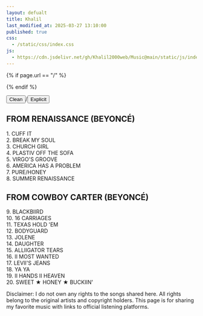 ```yaml
---
layout: defualt
title: Khalil
last_modified_at: 2025-03-27 13:10:00
published: true
css:
  - /static/css/index.css
js:
  - https://cdn.jsdelivr.net/gh/Khalil2000web/Music@main/static/js/index.js
---
```

{% if page.url == "/" %}
<style>header a[href="/"]{display: none;}</style>
{% endif %}

<div class="toggle-container"><button id="cleanBtn" class="active" onclick="setFilter('clean')">Clean</button><span>/</span><button id="explicitBtn" onclick="setFilter('explicit')">Explicit</button></div>
<div class="song-list">
<h2>FROM RENAISSANCE (BEYONCÉ)</h2>
<div class="song" onclick="togglePlatforms(this)">
<span class="song-title">1. CUFF IT</span>
<div class="platforms-clean platforms" style="display: none;">
<a href="https://beyonce.lnk.to/RENAISSANCECLEAN" target="_blank" rel="noopener noreferrer" class="song-link"><img src="https://raw.githubusercontent.com/Khalil2000web/Music/refs/heads/main/static/media/apple.svg" alt="Apple Music"></a>
<a href="https://beyonce.lnk.to/RENAISSANCECLEAN" target="_blank" rel="noopener noreferrer" class="song-link"><img src="https://raw.githubusercontent.com/Khalil2000web/Music/refs/heads/main/static/media/spotify.svg" alt="Spotify"></a>
<a href="https://beyonce.lnk.to/RENAISSANCECLEAN" target="_blank" rel="noopener noreferrer" class="song-link"><img src="https://raw.githubusercontent.com/Khalil2000web/Music/refs/heads/main/static/media/amazon.svg" alt="Amazon Music"></a>
<a href="https://beyonce.lnk.to/RENAISSANCECLEAN" target="_blank" rel="noopener noreferrer" class="song-link"><img src="https://raw.githubusercontent.com/Khalil2000web/Music/refs/heads/main/static/media/tidal.svg" alt="Tidal"></a>
</div>
<div class="platforms-explicit platforms" style="display: none;">
<a href="https://beyonce.lnk.to/RENAISSANCE" target="_blank" rel="noopener noreferrer" class="song-link"><img src="https://raw.githubusercontent.com/Khalil2000web/Music/refs/heads/main/static/media/apple.svg" alt="Apple Music"></a>
<a href="https://beyonce.lnk.to/RENAISSANCE" target="_blank" rel="noopener noreferrer" class="song-link"><img src="https://raw.githubusercontent.com/Khalil2000web/Music/refs/heads/main/static/media/spotify.svg" alt="Spotify"></a>
<a href="https://beyonce.lnk.to/RENAISSANCE" target="_blank" rel="noopener noreferrer" class="song-link"><img src="https://raw.githubusercontent.com/Khalil2000web/Music/refs/heads/main/static/media/amazon.svg" alt="Amazon Music"></a>
<a href="https://beyonce.lnk.to/RENAISSANCE" target="_blank" rel="noopener noreferrer" class="song-link"><img src="https://raw.githubusercontent.com/Khalil2000web/Music/refs/heads/main/static/media/tidal.svg" alt="Tidal"></a>
</div>
</div>
<div class="song" onclick="togglePlatforms(this)">
<span class="song-title">2. BREAK MY SOUL</span>
<div class="platforms-clean platforms" style="display: none;">
<a href="https://beyonce.lnk.to/RENAISSANCECLEAN" target="_blank" rel="noopener noreferrer" class="song-link"><img src="https://raw.githubusercontent.com/Khalil2000web/Music/refs/heads/main/static/media/apple.svg" alt="Apple Music"></a>
<a href="https://beyonce.lnk.to/RENAISSANCECLEAN" target="_blank" rel="noopener noreferrer" class="song-link"><img src="https://raw.githubusercontent.com/Khalil2000web/Music/refs/heads/main/static/media/spotify.svg" alt="Spotify"></a>
<a href="https://beyonce.lnk.to/RENAISSANCECLEAN" target="_blank" rel="noopener noreferrer" class="song-link"><img src="https://raw.githubusercontent.com/Khalil2000web/Music/refs/heads/main/static/media/amazon.svg" alt="Amazon Music"></a>
<a href="https://beyonce.lnk.to/RENAISSANCECLEAN" target="_blank" rel="noopener noreferrer" class="song-link"><img src="https://raw.githubusercontent.com/Khalil2000web/Music/refs/heads/main/static/media/tidal.svg" alt="Tidal"></a>
</div>
<div class="platforms-explicit platforms" style="display: none;">
<a href="https://beyonce.lnk.to/RENAISSANCE" target="_blank" rel="noopener noreferrer" class="song-link"><img src="https://raw.githubusercontent.com/Khalil2000web/Music/refs/heads/main/static/media/apple.svg" alt="Apple Music"></a>
<a href="https://beyonce.lnk.to/RENAISSANCE" target="_blank" rel="noopener noreferrer" class="song-link"><img src="https://raw.githubusercontent.com/Khalil2000web/Music/refs/heads/main/static/media/spotify.svg" alt="Spotify"></a>
<a href="https://beyonce.lnk.to/RENAISSANCE" target="_blank" rel="noopener noreferrer" class="song-link"><img src="https://raw.githubusercontent.com/Khalil2000web/Music/refs/heads/main/static/media/amazon.svg" alt="Amazon Music"></a>
<a href="https://beyonce.lnk.to/RENAISSANCE" target="_blank" rel="noopener noreferrer" class="song-link"><img src="https://raw.githubusercontent.com/Khalil2000web/Music/refs/heads/main/static/media/tidal.svg" alt="Tidal"></a>
</div>
</div>
<div class="song" onclick="togglePlatforms(this)">
<span class="song-title">3. CHURCH GIRL</span>
<div class="platforms-clean platforms" style="display: none;">
<a href="https://beyonce.lnk.to/RENAISSANCECLEAN" target="_blank" rel="noopener noreferrer" class="song-link"><img src="https://raw.githubusercontent.com/Khalil2000web/Music/refs/heads/main/static/media/apple.svg" alt="Apple Music"></a>
<a href="https://beyonce.lnk.to/RENAISSANCECLEAN" target="_blank" rel="noopener noreferrer" class="song-link"><img src="https://raw.githubusercontent.com/Khalil2000web/Music/refs/heads/main/static/media/spotify.svg" alt="Spotify"></a>
<a href="https://beyonce.lnk.to/RENAISSANCECLEAN" target="_blank" rel="noopener noreferrer" class="song-link"><img src="https://raw.githubusercontent.com/Khalil2000web/Music/refs/heads/main/static/media/amazon.svg" alt="Amazon Music"></a>
<a href="https://beyonce.lnk.to/RENAISSANCECLEAN" target="_blank" rel="noopener noreferrer" class="song-link"><img src="https://raw.githubusercontent.com/Khalil2000web/Music/refs/heads/main/static/media/tidal.svg" alt="Tidal"></a>
</div>
<div class="platforms-explicit platforms" style="display: none;">
<a href="https://beyonce.lnk.to/RENAISSANCE" target="_blank" rel="noopener noreferrer" class="song-link"><img src="https://raw.githubusercontent.com/Khalil2000web/Music/refs/heads/main/static/media/apple.svg" alt="Apple Music"></a>
<a href="https://beyonce.lnk.to/RENAISSANCE" target="_blank" rel="noopener noreferrer" class="song-link"><img src="https://raw.githubusercontent.com/Khalil2000web/Music/refs/heads/main/static/media/spotify.svg" alt="Spotify"></a>
<a href="https://beyonce.lnk.to/RENAISSANCE" target="_blank" rel="noopener noreferrer" class="song-link"><img src="https://raw.githubusercontent.com/Khalil2000web/Music/refs/heads/main/static/media/amazon.svg" alt="Amazon Music"></a>
<a href="https://beyonce.lnk.to/RENAISSANCE" target="_blank" rel="noopener noreferrer" class="song-link"><img src="https://raw.githubusercontent.com/Khalil2000web/Music/refs/heads/main/static/media/tidal.svg" alt="Tidal"></a>
</div>
</div>
<div class="song" onclick="togglePlatforms(this)">
<span class="song-title">4. PLASTIV OFF THE SOFA</span>
<div class="platforms-clean platforms" style="display: none;">
<a href="https://beyonce.lnk.to/RENAISSANCECLEAN" target="_blank" rel="noopener noreferrer" class="song-link"><img src="https://raw.githubusercontent.com/Khalil2000web/Music/refs/heads/main/static/media/apple.svg" alt="Apple Music"></a>
<a href="https://beyonce.lnk.to/RENAISSANCECLEAN" target="_blank" rel="noopener noreferrer" class="song-link"><img src="https://raw.githubusercontent.com/Khalil2000web/Music/refs/heads/main/static/media/spotify.svg" alt="Spotify"></a>
<a href="https://beyonce.lnk.to/RENAISSANCECLEAN" target="_blank" rel="noopener noreferrer" class="song-link"><img src="https://raw.githubusercontent.com/Khalil2000web/Music/refs/heads/main/static/media/amazon.svg" alt="Amazon Music"></a>
<a href="https://beyonce.lnk.to/RENAISSANCECLEAN" target="_blank" rel="noopener noreferrer" class="song-link"><img src="https://raw.githubusercontent.com/Khalil2000web/Music/refs/heads/main/static/media/tidal.svg" alt="Tidal"></a>
</div>
<div class="platforms-explicit platforms" style="display: none;">
<a href="https://beyonce.lnk.to/RENAISSANCE" target="_blank" rel="noopener noreferrer" class="song-link"><img src="https://raw.githubusercontent.com/Khalil2000web/Music/refs/heads/main/static/media/apple.svg" alt="Apple Music"></a>
<a href="https://beyonce.lnk.to/RENAISSANCE" target="_blank" rel="noopener noreferrer" class="song-link"><img src="https://raw.githubusercontent.com/Khalil2000web/Music/refs/heads/main/static/media/spotify.svg" alt="Spotify"></a>
<a href="https://beyonce.lnk.to/RENAISSANCE" target="_blank" rel="noopener noreferrer" class="song-link"><img src="https://raw.githubusercontent.com/Khalil2000web/Music/refs/heads/main/static/media/amazon.svg" alt="Amazon Music"></a>
<a href="https://beyonce.lnk.to/RENAISSANCE" target="_blank" rel="noopener noreferrer" class="song-link"><img src="https://raw.githubusercontent.com/Khalil2000web/Music/refs/heads/main/static/media/tidal.svg" alt="Tidal"></a>
</div>
</div>
<div class="song" onclick="togglePlatforms(this)">
<span class="song-title">5. VIRGO'S GROOVE</span>
<div class="platforms-clean platforms" style="display: none;">
<a href="https://beyonce.lnk.to/RENAISSANCECLEAN" target="_blank" rel="noopener noreferrer" class="song-link"><img src="https://raw.githubusercontent.com/Khalil2000web/Music/refs/heads/main/static/media/apple.svg" alt="Apple Music"></a>
<a href="https://beyonce.lnk.to/RENAISSANCECLEAN" target="_blank" rel="noopener noreferrer" class="song-link"><img src="https://raw.githubusercontent.com/Khalil2000web/Music/refs/heads/main/static/media/spotify.svg" alt="Spotify"></a>
<a href="https://beyonce.lnk.to/RENAISSANCECLEAN" target="_blank" rel="noopener noreferrer" class="song-link"><img src="https://raw.githubusercontent.com/Khalil2000web/Music/refs/heads/main/static/media/amazon.svg" alt="Amazon Music"></a>
<a href="https://beyonce.lnk.to/RENAISSANCECLEAN" target="_blank" rel="noopener noreferrer" class="song-link"><img src="https://raw.githubusercontent.com/Khalil2000web/Music/refs/heads/main/static/media/tidal.svg" alt="Tidal"></a>
</div>
<div class="platforms-explicit platforms" style="display: none;">
<a href="https://beyonce.lnk.to/RENAISSANCE" target="_blank" rel="noopener noreferrer" class="song-link"><img src="https://raw.githubusercontent.com/Khalil2000web/Music/refs/heads/main/static/media/apple.svg" alt="Apple Music"></a>
<a href="https://beyonce.lnk.to/RENAISSANCE" target="_blank" rel="noopener noreferrer" class="song-link"><img src="https://raw.githubusercontent.com/Khalil2000web/Music/refs/heads/main/static/media/spotify.svg" alt="Spotify"></a>
<a href="https://beyonce.lnk.to/RENAISSANCE" target="_blank" rel="noopener noreferrer" class="song-link"><img src="https://raw.githubusercontent.com/Khalil2000web/Music/refs/heads/main/static/media/amazon.svg" alt="Amazon Music"></a>
<a href="https://beyonce.lnk.to/RENAISSANCE" target="_blank" rel="noopener noreferrer" class="song-link"><img src="https://raw.githubusercontent.com/Khalil2000web/Music/refs/heads/main/static/media/tidal.svg" alt="Tidal"></a>
</div>
</div>
<div class="song" onclick="togglePlatforms(this)">
<span class="song-title">6. AMERICA HAS A PROBLEM</span>
<div class="platforms-clean platforms" style="display: none;">
<a href="https://beyonce.lnk.to/RENAISSANCECLEAN" target="_blank" rel="noopener noreferrer" class="song-link"><img src="https://raw.githubusercontent.com/Khalil2000web/Music/refs/heads/main/static/media/apple.svg" alt="Apple Music"></a>
<a href="https://beyonce.lnk.to/RENAISSANCECLEAN" target="_blank" rel="noopener noreferrer" class="song-link"><img src="https://raw.githubusercontent.com/Khalil2000web/Music/refs/heads/main/static/media/spotify.svg" alt="Spotify"></a>
<a href="https://beyonce.lnk.to/RENAISSANCECLEAN" target="_blank" rel="noopener noreferrer" class="song-link"><img src="https://raw.githubusercontent.com/Khalil2000web/Music/refs/heads/main/static/media/amazon.svg" alt="Amazon Music"></a>
<a href="https://beyonce.lnk.to/RENAISSANCECLEAN" target="_blank" rel="noopener noreferrer" class="song-link"><img src="https://raw.githubusercontent.com/Khalil2000web/Music/refs/heads/main/static/media/tidal.svg" alt="Tidal"></a>
</div>
<div class="platforms-explicit platforms" style="display: none;">
<a href="https://beyonce.lnk.to/RENAISSANCE" target="_blank" rel="noopener noreferrer" class="song-link"><img src="https://raw.githubusercontent.com/Khalil2000web/Music/refs/heads/main/static/media/apple.svg" alt="Apple Music"></a>
<a href="https://beyonce.lnk.to/RENAISSANCE" target="_blank" rel="noopener noreferrer" class="song-link"><img src="https://raw.githubusercontent.com/Khalil2000web/Music/refs/heads/main/static/media/spotify.svg" alt="Spotify"></a>
<a href="https://beyonce.lnk.to/RENAISSANCE" target="_blank" rel="noopener noreferrer" class="song-link"><img src="https://raw.githubusercontent.com/Khalil2000web/Music/refs/heads/main/static/media/amazon.svg" alt="Amazon Music"></a>
<a href="https://beyonce.lnk.to/RENAISSANCE" target="_blank" rel="noopener noreferrer" class="song-link"><img src="https://raw.githubusercontent.com/Khalil2000web/Music/refs/heads/main/static/media/tidal.svg" alt="Tidal"></a>
</div>
</div>
<div class="song" onclick="togglePlatforms(this)">
<span class="song-title">7. PURE/HONEY</span>
<div class="platforms-clean platforms" style="display: none;">
<a href="https://beyonce.lnk.to/RENAISSANCECLEAN" target="_blank" rel="noopener noreferrer" class="song-link"><img src="https://raw.githubusercontent.com/Khalil2000web/Music/refs/heads/main/static/media/apple.svg" alt="Apple Music"></a>
<a href="https://beyonce.lnk.to/RENAISSANCECLEAN" target="_blank" rel="noopener noreferrer" class="song-link"><img src="https://raw.githubusercontent.com/Khalil2000web/Music/refs/heads/main/static/media/spotify.svg" alt="Spotify"></a>
<a href="https://beyonce.lnk.to/RENAISSANCECLEAN" target="_blank" rel="noopener noreferrer" class="song-link"><img src="https://raw.githubusercontent.com/Khalil2000web/Music/refs/heads/main/static/media/amazon.svg" alt="Amazon Music"></a>
<a href="https://beyonce.lnk.to/RENAISSANCECLEAN" target="_blank" rel="noopener noreferrer" class="song-link"><img src="https://raw.githubusercontent.com/Khalil2000web/Music/refs/heads/main/static/media/tidal.svg" alt="Tidal"></a>
</div>
<div class="platforms-explicit platforms" style="display: none;">
<a href="https://beyonce.lnk.to/RENAISSANCE" target="_blank" rel="noopener noreferrer" class="song-link"><img src="https://raw.githubusercontent.com/Khalil2000web/Music/refs/heads/main/static/media/apple.svg" alt="Apple Music"></a>
<a href="https://beyonce.lnk.to/RENAISSANCE" target="_blank" rel="noopener noreferrer" class="song-link"><img src="https://raw.githubusercontent.com/Khalil2000web/Music/refs/heads/main/static/media/spotify.svg" alt="Spotify"></a>
<a href="https://beyonce.lnk.to/RENAISSANCE" target="_blank" rel="noopener noreferrer" class="song-link"><img src="https://raw.githubusercontent.com/Khalil2000web/Music/refs/heads/main/static/media/amazon.svg" alt="Amazon Music"></a>
<a href="https://beyonce.lnk.to/RENAISSANCE" target="_blank" rel="noopener noreferrer" class="song-link"><img src="https://raw.githubusercontent.com/Khalil2000web/Music/refs/heads/main/static/media/tidal.svg" alt="Tidal"></a>
</div>
</div>
<div class="song" onclick="togglePlatforms(this)">
<span class="song-title">8. SUMMER RENAISSANCE</span>
<div class="platforms-clean platforms" style="display: none;">
<a href="https://beyonce.lnk.to/RENAISSANCECLEAN" target="_blank" rel="noopener noreferrer" class="song-link"><img src="https://raw.githubusercontent.com/Khalil2000web/Music/refs/heads/main/static/media/apple.svg" alt="Apple Music"></a>
<a href="https://beyonce.lnk.to/RENAISSANCECLEAN" target="_blank" rel="noopener noreferrer" class="song-link"><img src="https://raw.githubusercontent.com/Khalil2000web/Music/refs/heads/main/static/media/spotify.svg" alt="Spotify"></a>
<a href="https://beyonce.lnk.to/RENAISSANCECLEAN" target="_blank" rel="noopener noreferrer" class="song-link"><img src="https://raw.githubusercontent.com/Khalil2000web/Music/refs/heads/main/static/media/amazon.svg" alt="Amazon Music"></a>
<a href="https://beyonce.lnk.to/RENAISSANCECLEAN" target="_blank" rel="noopener noreferrer" class="song-link"><img src="https://raw.githubusercontent.com/Khalil2000web/Music/refs/heads/main/static/media/tidal.svg" alt="Tidal"></a>
</div>
<div class="platforms-explicit platforms" style="display: none;">
<a href="https://beyonce.lnk.to/RENAISSANCE" target="_blank" rel="noopener noreferrer" class="song-link"><img src="https://raw.githubusercontent.com/Khalil2000web/Music/refs/heads/main/static/media/apple.svg" alt="Apple Music"></a>
<a href="https://beyonce.lnk.to/RENAISSANCE" target="_blank" rel="noopener noreferrer" class="song-link"><img src="https://raw.githubusercontent.com/Khalil2000web/Music/refs/heads/main/static/media/spotify.svg" alt="Spotify"></a>
<a href="https://beyonce.lnk.to/RENAISSANCE" target="_blank" rel="noopener noreferrer" class="song-link"><img src="https://raw.githubusercontent.com/Khalil2000web/Music/refs/heads/main/static/media/amazon.svg" alt="Amazon Music"></a>
<a href="https://beyonce.lnk.to/RENAISSANCE" target="_blank" rel="noopener noreferrer" class="song-link"><img src="https://raw.githubusercontent.com/Khalil2000web/Music/refs/heads/main/static/media/tidal.svg" alt="Tidal"></a>
</div>
</div>

<h2>FROM COWBOY CARTER (BEYONCÉ)</h2>
<div class="song" onclick="togglePlatforms(this)">
<span class="song-title">9. BLACKBIIRD</span>
<div class="platforms-clean platforms" style="display: none;">
<a href="https://beyonce.lnk.to/COWBOYCARTERCLEAN" target="_blank" rel="noopener noreferrer" class="song-link"><img src="https://raw.githubusercontent.com/Khalil2000web/Music/refs/heads/main/static/media/apple.svg" alt="Apple Music"></a>
<a href="https://beyonce.lnk.to/COWBOYCARTERCLEAN" target="_blank" rel="noopener noreferrer" class="song-link"><img src="https://raw.githubusercontent.com/Khalil2000web/Music/refs/heads/main/static/media/spotify.svg" alt="Spotify"></a>
<a href="https://beyonce.lnk.to/COWBOYCARTERCLEAN" target="_blank" rel="noopener noreferrer" class="song-link"><img src="https://raw.githubusercontent.com/Khalil2000web/Music/refs/heads/main/static/media/amazon.svg" alt="Amazon Music"></a>
<a href="https://beyonce.lnk.to/COWBOYCARTERCLEAN" target="_blank" rel="noopener noreferrer" class="song-link"><img src="https://raw.githubusercontent.com/Khalil2000web/Music/refs/heads/main/static/media/tidal.svg" alt="Tidal"></a>
</div>
<div class="platforms-explicit platforms" style="display: none;">
<a href="https://beyonce.lnk.to/COWBOYCARTER" target="_blank" rel="noopener noreferrer" class="song-link"><img src="https://raw.githubusercontent.com/Khalil2000web/Music/refs/heads/main/static/media/apple.svg" alt="Apple Music"></a>
<a href="https://beyonce.lnk.to/COWBOYCARTER" target="_blank" rel="noopener noreferrer" class="song-link"><img src="https://raw.githubusercontent.com/Khalil2000web/Music/refs/heads/main/static/media/spotify.svg" alt="Spotify"></a>
<a href="https://beyonce.lnk.to/COWBOYCARTER" target="_blank" rel="noopener noreferrer" class="song-link"><img src="https://raw.githubusercontent.com/Khalil2000web/Music/refs/heads/main/static/media/amazon.svg" alt="Amazon Music"></a>
<a href="https://beyonce.lnk.to/COWBOYCARTER" target="_blank" rel="noopener noreferrer" class="song-link"><img src="https://raw.githubusercontent.com/Khalil2000web/Music/refs/heads/main/static/media/tidal.svg" alt="Tidal"></a>
</div>
</div>
<div class="song" onclick="togglePlatforms(this)">
<span class="song-title">10. 16 CARRIAGES</span>
<div class="platforms-clean platforms" style="display: none;">
<a href="https://beyonce.lnk.to/COWBOYCARTERCLEAN" target="_blank" rel="noopener noreferrer" class="song-link"><img src="https://raw.githubusercontent.com/Khalil2000web/Music/refs/heads/main/static/media/apple.svg" alt="Apple Music"></a>
<a href="https://beyonce.lnk.to/COWBOYCARTERCLEAN" target="_blank" rel="noopener noreferrer" class="song-link"><img src="https://raw.githubusercontent.com/Khalil2000web/Music/refs/heads/main/static/media/spotify.svg" alt="Spotify"></a>
<a href="https://beyonce.lnk.to/COWBOYCARTERCLEAN" target="_blank" rel="noopener noreferrer" class="song-link"><img src="https://raw.githubusercontent.com/Khalil2000web/Music/refs/heads/main/static/media/amazon.svg" alt="Amazon Music"></a>
<a href="https://beyonce.lnk.to/COWBOYCARTERCLEAN" target="_blank" rel="noopener noreferrer" class="song-link"><img src="https://raw.githubusercontent.com/Khalil2000web/Music/refs/heads/main/static/media/tidal.svg" alt="Tidal"></a>
</div>
<div class="platforms-explicit platforms" style="display: none;">
<a href="https://beyonce.lnk.to/COWBOYCARTER" target="_blank" rel="noopener noreferrer" class="song-link"><img src="https://raw.githubusercontent.com/Khalil2000web/Music/refs/heads/main/static/media/apple.svg" alt="Apple Music"></a>
<a href="https://beyonce.lnk.to/COWBOYCARTER" target="_blank" rel="noopener noreferrer" class="song-link"><img src="https://raw.githubusercontent.com/Khalil2000web/Music/refs/heads/main/static/media/spotify.svg" alt="Spotify"></a>
<a href="https://beyonce.lnk.to/COWBOYCARTER" target="_blank" rel="noopener noreferrer" class="song-link"><img src="https://raw.githubusercontent.com/Khalil2000web/Music/refs/heads/main/static/media/amazon.svg" alt="Amazon Music"></a>
<a href="https://beyonce.lnk.to/COWBOYCARTER" target="_blank" rel="noopener noreferrer" class="song-link"><img src="https://raw.githubusercontent.com/Khalil2000web/Music/refs/heads/main/static/media/tidal.svg" alt="Tidal"></a>
</div>
</div>
<div class="song" onclick="togglePlatforms(this)">
<span class="song-title">11. TEXAS HOLD 'EM</span>
<div class="platforms-clean platforms" style="display: none;">
<a href="https://beyonce.lnk.to/COWBOYCARTERCLEAN" target="_blank" rel="noopener noreferrer" class="song-link"><img src="https://raw.githubusercontent.com/Khalil2000web/Music/refs/heads/main/static/media/apple.svg" alt="Apple Music"></a>
<a href="https://beyonce.lnk.to/COWBOYCARTERCLEAN" target="_blank" rel="noopener noreferrer" class="song-link"><img src="https://raw.githubusercontent.com/Khalil2000web/Music/refs/heads/main/static/media/spotify.svg" alt="Spotify"></a>
<a href="https://beyonce.lnk.to/COWBOYCARTERCLEAN" target="_blank" rel="noopener noreferrer" class="song-link"><img src="https://raw.githubusercontent.com/Khalil2000web/Music/refs/heads/main/static/media/amazon.svg" alt="Amazon Music"></a>
<a href="https://beyonce.lnk.to/COWBOYCARTERCLEAN" target="_blank" rel="noopener noreferrer" class="song-link"><img src="https://raw.githubusercontent.com/Khalil2000web/Music/refs/heads/main/static/media/tidal.svg" alt="Tidal"></a>
</div>
<div class="platforms-explicit platforms" style="display: none;">
<a href="https://beyonce.lnk.to/COWBOYCARTER" target="_blank" rel="noopener noreferrer" class="song-link"><img src="https://raw.githubusercontent.com/Khalil2000web/Music/refs/heads/main/static/media/apple.svg" alt="Apple Music"></a>
<a href="https://beyonce.lnk.to/COWBOYCARTER" target="_blank" rel="noopener noreferrer" class="song-link"><img src="https://raw.githubusercontent.com/Khalil2000web/Music/refs/heads/main/static/media/spotify.svg" alt="Spotify"></a>
<a href="https://beyonce.lnk.to/COWBOYCARTER" target="_blank" rel="noopener noreferrer" class="song-link"><img src="https://raw.githubusercontent.com/Khalil2000web/Music/refs/heads/main/static/media/amazon.svg" alt="Amazon Music"></a>
<a href="https://beyonce.lnk.to/COWBOYCARTER" target="_blank" rel="noopener noreferrer" class="song-link"><img src="https://raw.githubusercontent.com/Khalil2000web/Music/refs/heads/main/static/media/tidal.svg" alt="Tidal"></a>
</div>
</div>
<div class="song" onclick="togglePlatforms(this)">
<span class="song-title">12. BODYGUARD</span>
<div class="platforms-clean platforms" style="display: none;">
<a href="https://beyonce.lnk.to/COWBOYCARTERCLEAN" target="_blank" rel="noopener noreferrer" class="song-link"><img src="https://raw.githubusercontent.com/Khalil2000web/Music/refs/heads/main/static/media/apple.svg" alt="Apple Music"></a>
<a href="https://beyonce.lnk.to/COWBOYCARTERCLEAN" target="_blank" rel="noopener noreferrer" class="song-link"><img src="https://raw.githubusercontent.com/Khalil2000web/Music/refs/heads/main/static/media/spotify.svg" alt="Spotify"></a>
<a href="https://beyonce.lnk.to/COWBOYCARTERCLEAN" target="_blank" rel="noopener noreferrer" class="song-link"><img src="https://raw.githubusercontent.com/Khalil2000web/Music/refs/heads/main/static/media/amazon.svg" alt="Amazon Music"></a>
<a href="https://beyonce.lnk.to/COWBOYCARTERCLEAN" target="_blank" rel="noopener noreferrer" class="song-link"><img src="https://raw.githubusercontent.com/Khalil2000web/Music/refs/heads/main/static/media/tidal.svg" alt="Tidal"></a>
</div>
<div class="platforms-explicit platforms" style="display: none;">
<a href="https://beyonce.lnk.to/COWBOYCARTER" target="_blank" rel="noopener noreferrer" class="song-link"><img src="https://raw.githubusercontent.com/Khalil2000web/Music/refs/heads/main/static/media/apple.svg" alt="Apple Music"></a>
<a href="https://beyonce.lnk.to/COWBOYCARTER" target="_blank" rel="noopener noreferrer" class="song-link"><img src="https://raw.githubusercontent.com/Khalil2000web/Music/refs/heads/main/static/media/spotify.svg" alt="Spotify"></a>
<a href="https://beyonce.lnk.to/COWBOYCARTER" target="_blank" rel="noopener noreferrer" class="song-link"><img src="https://raw.githubusercontent.com/Khalil2000web/Music/refs/heads/main/static/media/amazon.svg" alt="Amazon Music"></a>
<a href="https://beyonce.lnk.to/COWBOYCARTER" target="_blank" rel="noopener noreferrer" class="song-link"><img src="https://raw.githubusercontent.com/Khalil2000web/Music/refs/heads/main/static/media/tidal.svg" alt="Tidal"></a>
</div>
</div>
<div class="song" onclick="togglePlatforms(this)">
<span class="song-title">13. JOLENE</span>
<div class="platforms-clean platforms" style="display: none;">
<a href="https://beyonce.lnk.to/COWBOYCARTERCLEAN" target="_blank" rel="noopener noreferrer" class="song-link"><img src="https://raw.githubusercontent.com/Khalil2000web/Music/refs/heads/main/static/media/apple.svg" alt="Apple Music"></a>
<a href="https://beyonce.lnk.to/COWBOYCARTERCLEAN" target="_blank" rel="noopener noreferrer" class="song-link"><img src="https://raw.githubusercontent.com/Khalil2000web/Music/refs/heads/main/static/media/spotify.svg" alt="Spotify"></a>
<a href="https://beyonce.lnk.to/COWBOYCARTERCLEAN" target="_blank" rel="noopener noreferrer" class="song-link"><img src="https://raw.githubusercontent.com/Khalil2000web/Music/refs/heads/main/static/media/amazon.svg" alt="Amazon Music"></a>
<a href="https://beyonce.lnk.to/COWBOYCARTERCLEAN" target="_blank" rel="noopener noreferrer" class="song-link"><img src="https://raw.githubusercontent.com/Khalil2000web/Music/refs/heads/main/static/media/tidal.svg" alt="Tidal"></a>
</div>
<div class="platforms-explicit platforms" style="display: none;">
<a href="https://beyonce.lnk.to/COWBOYCARTER" target="_blank" rel="noopener noreferrer" class="song-link"><img src="https://raw.githubusercontent.com/Khalil2000web/Music/refs/heads/main/static/media/apple.svg" alt="Apple Music"></a>
<a href="https://beyonce.lnk.to/COWBOYCARTER" target="_blank" rel="noopener noreferrer" class="song-link"><img src="https://raw.githubusercontent.com/Khalil2000web/Music/refs/heads/main/static/media/spotify.svg" alt="Spotify"></a>
<a href="https://beyonce.lnk.to/COWBOYCARTER" target="_blank" rel="noopener noreferrer" class="song-link"><img src="https://raw.githubusercontent.com/Khalil2000web/Music/refs/heads/main/static/media/amazon.svg" alt="Amazon Music"></a>
<a href="https://beyonce.lnk.to/COWBOYCARTER" target="_blank" rel="noopener noreferrer" class="song-link"><img src="https://raw.githubusercontent.com/Khalil2000web/Music/refs/heads/main/static/media/tidal.svg" alt="Tidal"></a>
</div>
</div>
<div class="song" onclick="togglePlatforms(this)">
<span class="song-title">14. DAUGHTER</span>
<div class="platforms-clean platforms" style="display: none;">
<a href="https://beyonce.lnk.to/COWBOYCARTERCLEAN" target="_blank" rel="noopener noreferrer" class="song-link"><img src="https://raw.githubusercontent.com/Khalil2000web/Music/refs/heads/main/static/media/apple.svg" alt="Apple Music"></a>
<a href="https://beyonce.lnk.to/COWBOYCARTERCLEAN" target="_blank" rel="noopener noreferrer" class="song-link"><img src="https://raw.githubusercontent.com/Khalil2000web/Music/refs/heads/main/static/media/spotify.svg" alt="Spotify"></a>
<a href="https://beyonce.lnk.to/COWBOYCARTERCLEAN" target="_blank" rel="noopener noreferrer" class="song-link"><img src="https://raw.githubusercontent.com/Khalil2000web/Music/refs/heads/main/static/media/amazon.svg" alt="Amazon Music"></a>
<a href="https://beyonce.lnk.to/COWBOYCARTERCLEAN" target="_blank" rel="noopener noreferrer" class="song-link"><img src="https://raw.githubusercontent.com/Khalil2000web/Music/refs/heads/main/static/media/tidal.svg" alt="Tidal"></a>
</div>
<div class="platforms-explicit platforms" style="display: none;">
<a href="https://beyonce.lnk.to/COWBOYCARTER" target="_blank" rel="noopener noreferrer" class="song-link"><img src="https://raw.githubusercontent.com/Khalil2000web/Music/refs/heads/main/static/media/apple.svg" alt="Apple Music"></a>
<a href="https://beyonce.lnk.to/COWBOYCARTER" target="_blank" rel="noopener noreferrer" class="song-link"><img src="https://raw.githubusercontent.com/Khalil2000web/Music/refs/heads/main/static/media/spotify.svg" alt="Spotify"></a>
<a href="https://beyonce.lnk.to/COWBOYCARTER" target="_blank" rel="noopener noreferrer" class="song-link"><img src="https://raw.githubusercontent.com/Khalil2000web/Music/refs/heads/main/static/media/amazon.svg" alt="Amazon Music"></a>
<a href="https://beyonce.lnk.to/COWBOYCARTER" target="_blank" rel="noopener noreferrer" class="song-link"><img src="https://raw.githubusercontent.com/Khalil2000web/Music/refs/heads/main/static/media/tidal.svg" alt="Tidal"></a>
</div>
</div>
<div class="song" onclick="togglePlatforms(this)">
<span class="song-title">15. ALLIIGATOR TEARS</span>
<div class="platforms-clean platforms" style="display: none;">
<a href="https://beyonce.lnk.to/COWBOYCARTERCLEAN" target="_blank" rel="noopener noreferrer" class="song-link"><img src="https://raw.githubusercontent.com/Khalil2000web/Music/refs/heads/main/static/media/apple.svg" alt="Apple Music"></a>
<a href="https://beyonce.lnk.to/COWBOYCARTERCLEAN" target="_blank" rel="noopener noreferrer" class="song-link"><img src="https://raw.githubusercontent.com/Khalil2000web/Music/refs/heads/main/static/media/spotify.svg" alt="Spotify"></a>
<a href="https://beyonce.lnk.to/COWBOYCARTERCLEAN" target="_blank" rel="noopener noreferrer" class="song-link"><img src="https://raw.githubusercontent.com/Khalil2000web/Music/refs/heads/main/static/media/amazon.svg" alt="Amazon Music"></a>
<a href="https://beyonce.lnk.to/COWBOYCARTERCLEAN" target="_blank" rel="noopener noreferrer" class="song-link"><img src="https://raw.githubusercontent.com/Khalil2000web/Music/refs/heads/main/static/media/tidal.svg" alt="Tidal"></a>
</div>
<div class="platforms-explicit platforms" style="display: none;">
<a href="https://beyonce.lnk.to/COWBOYCARTER" target="_blank" rel="noopener noreferrer" class="song-link"><img src="https://raw.githubusercontent.com/Khalil2000web/Music/refs/heads/main/static/media/apple.svg" alt="Apple Music"></a>
<a href="https://beyonce.lnk.to/COWBOYCARTER" target="_blank" rel="noopener noreferrer" class="song-link"><img src="https://raw.githubusercontent.com/Khalil2000web/Music/refs/heads/main/static/media/spotify.svg" alt="Spotify"></a>
<a href="https://beyonce.lnk.to/COWBOYCARTER" target="_blank" rel="noopener noreferrer" class="song-link"><img src="https://raw.githubusercontent.com/Khalil2000web/Music/refs/heads/main/static/media/amazon.svg" alt="Amazon Music"></a>
<a href="https://beyonce.lnk.to/COWBOYCARTER" target="_blank" rel="noopener noreferrer" class="song-link"><img src="https://raw.githubusercontent.com/Khalil2000web/Music/refs/heads/main/static/media/tidal.svg" alt="Tidal"></a>
</div>
</div>
<div class="song" onclick="togglePlatforms(this)">
<span class="song-title">16. II MOST WANTED</span>
<div class="platforms-clean platforms" style="display: none;">
<a href="https://beyonce.lnk.to/COWBOYCARTERCLEAN" target="_blank" rel="noopener noreferrer" class="song-link"><img src="https://raw.githubusercontent.com/Khalil2000web/Music/refs/heads/main/static/media/apple.svg" alt="Apple Music"></a>
<a href="https://beyonce.lnk.to/COWBOYCARTERCLEAN" target="_blank" rel="noopener noreferrer" class="song-link"><img src="https://raw.githubusercontent.com/Khalil2000web/Music/refs/heads/main/static/media/spotify.svg" alt="Spotify"></a>
<a href="https://beyonce.lnk.to/COWBOYCARTERCLEAN" target="_blank" rel="noopener noreferrer" class="song-link"><img src="https://raw.githubusercontent.com/Khalil2000web/Music/refs/heads/main/static/media/amazon.svg" alt="Amazon Music"></a>
<a href="https://beyonce.lnk.to/COWBOYCARTERCLEAN" target="_blank" rel="noopener noreferrer" class="song-link"><img src="https://raw.githubusercontent.com/Khalil2000web/Music/refs/heads/main/static/media/tidal.svg" alt="Tidal"></a>
</div>
<div class="platforms-explicit platforms" style="display: none;">
<a href="https://beyonce.lnk.to/COWBOYCARTER" target="_blank" rel="noopener noreferrer" class="song-link"><img src="https://raw.githubusercontent.com/Khalil2000web/Music/refs/heads/main/static/media/apple.svg" alt="Apple Music"></a>
<a href="https://beyonce.lnk.to/COWBOYCARTER" target="_blank" rel="noopener noreferrer" class="song-link"><img src="https://raw.githubusercontent.com/Khalil2000web/Music/refs/heads/main/static/media/spotify.svg" alt="Spotify"></a>
<a href="https://beyonce.lnk.to/COWBOYCARTER" target="_blank" rel="noopener noreferrer" class="song-link"><img src="https://raw.githubusercontent.com/Khalil2000web/Music/refs/heads/main/static/media/amazon.svg" alt="Amazon Music"></a>
<a href="https://beyonce.lnk.to/COWBOYCARTER" target="_blank" rel="noopener noreferrer" class="song-link"><img src="https://raw.githubusercontent.com/Khalil2000web/Music/refs/heads/main/static/media/tidal.svg" alt="Tidal"></a>
</div>
</div>
<div class="song" onclick="togglePlatforms(this)">
<span class="song-title">17. LEVII'S JEANS</span>
<div class="platforms-clean platforms" style="display: none;">
<a href="https://beyonce.lnk.to/COWBOYCARTERCLEAN" target="_blank" rel="noopener noreferrer" class="song-link"><img src="https://raw.githubusercontent.com/Khalil2000web/Music/refs/heads/main/static/media/apple.svg" alt="Apple Music"></a>
<a href="https://beyonce.lnk.to/COWBOYCARTERCLEAN" target="_blank" rel="noopener noreferrer" class="song-link"><img src="https://raw.githubusercontent.com/Khalil2000web/Music/refs/heads/main/static/media/spotify.svg" alt="Spotify"></a>
<a href="https://beyonce.lnk.to/COWBOYCARTERCLEAN" target="_blank" rel="noopener noreferrer" class="song-link"><img src="https://raw.githubusercontent.com/Khalil2000web/Music/refs/heads/main/static/media/amazon.svg" alt="Amazon Music"></a>
<a href="https://beyonce.lnk.to/COWBOYCARTERCLEAN" target="_blank" rel="noopener noreferrer" class="song-link"><img src="https://raw.githubusercontent.com/Khalil2000web/Music/refs/heads/main/static/media/tidal.svg" alt="Tidal"></a>
</div>
<div class="platforms-explicit platforms" style="display: none;">
<a href="https://beyonce.lnk.to/COWBOYCARTER" target="_blank" rel="noopener noreferrer" class="song-link"><img src="https://raw.githubusercontent.com/Khalil2000web/Music/refs/heads/main/static/media/apple.svg" alt="Apple Music"></a>
<a href="https://beyonce.lnk.to/COWBOYCARTER" target="_blank" rel="noopener noreferrer" class="song-link"><img src="https://raw.githubusercontent.com/Khalil2000web/Music/refs/heads/main/static/media/spotify.svg" alt="Spotify"></a>
<a href="https://beyonce.lnk.to/COWBOYCARTER" target="_blank" rel="noopener noreferrer" class="song-link"><img src="https://raw.githubusercontent.com/Khalil2000web/Music/refs/heads/main/static/media/amazon.svg" alt="Amazon Music"></a>
<a href="https://beyonce.lnk.to/COWBOYCARTER" target="_blank" rel="noopener noreferrer" class="song-link"><img src="https://raw.githubusercontent.com/Khalil2000web/Music/refs/heads/main/static/media/tidal.svg" alt="Tidal"></a>
</div>
</div>
<div class="song" onclick="togglePlatforms(this)">
<span class="song-title">18. YA YA</span>
<div class="platforms-clean platforms" style="display: none;">
<a href="https://beyonce.lnk.to/COWBOYCARTERCLEAN" target="_blank" rel="noopener noreferrer" class="song-link"><img src="https://raw.githubusercontent.com/Khalil2000web/Music/refs/heads/main/static/media/apple.svg" alt="Apple Music"></a>
<a href="https://beyonce.lnk.to/COWBOYCARTERCLEAN" target="_blank" rel="noopener noreferrer" class="song-link"><img src="https://raw.githubusercontent.com/Khalil2000web/Music/refs/heads/main/static/media/spotify.svg" alt="Spotify"></a>
<a href="https://beyonce.lnk.to/COWBOYCARTERCLEAN" target="_blank" rel="noopener noreferrer" class="song-link"><img src="https://raw.githubusercontent.com/Khalil2000web/Music/refs/heads/main/static/media/amazon.svg" alt="Amazon Music"></a>
<a href="https://beyonce.lnk.to/COWBOYCARTERCLEAN" target="_blank" rel="noopener noreferrer" class="song-link"><img src="https://raw.githubusercontent.com/Khalil2000web/Music/refs/heads/main/static/media/tidal.svg" alt="Tidal"></a>
</div>
<div class="platforms-explicit platforms" style="display: none;">
<a href="https://beyonce.lnk.to/COWBOYCARTER" target="_blank" rel="noopener noreferrer" class="song-link"><img src="https://raw.githubusercontent.com/Khalil2000web/Music/refs/heads/main/static/media/apple.svg" alt="Apple Music"></a>
<a href="https://beyonce.lnk.to/COWBOYCARTER" target="_blank" rel="noopener noreferrer" class="song-link"><img src="https://raw.githubusercontent.com/Khalil2000web/Music/refs/heads/main/static/media/spotify.svg" alt="Spotify"></a>
<a href="https://beyonce.lnk.to/COWBOYCARTER" target="_blank" rel="noopener noreferrer" class="song-link"><img src="https://raw.githubusercontent.com/Khalil2000web/Music/refs/heads/main/static/media/amazon.svg" alt="Amazon Music"></a>
<a href="https://beyonce.lnk.to/COWBOYCARTER" target="_blank" rel="noopener noreferrer" class="song-link"><img src="https://raw.githubusercontent.com/Khalil2000web/Music/refs/heads/main/static/media/tidal.svg" alt="Tidal"></a>
</div>
</div>
<div class="song" onclick="togglePlatforms(this)">
<span class="song-title">19. II HANDS II HEAVEN</span>
<div class="platforms-clean platforms" style="display: none;">
<a href="https://beyonce.lnk.to/COWBOYCARTERCLEAN" target="_blank" rel="noopener noreferrer" class="song-link"><img src="https://raw.githubusercontent.com/Khalil2000web/Music/refs/heads/main/static/media/apple.svg" alt="Apple Music"></a>
<a href="https://beyonce.lnk.to/COWBOYCARTERCLEAN" target="_blank" rel="noopener noreferrer" class="song-link"><img src="https://raw.githubusercontent.com/Khalil2000web/Music/refs/heads/main/static/media/spotify.svg" alt="Spotify"></a>
<a href="https://beyonce.lnk.to/COWBOYCARTERCLEAN" target="_blank" rel="noopener noreferrer" class="song-link"><img src="https://raw.githubusercontent.com/Khalil2000web/Music/refs/heads/main/static/media/amazon.svg" alt="Amazon Music"></a>
<a href="https://beyonce.lnk.to/COWBOYCARTERCLEAN" target="_blank" rel="noopener noreferrer" class="song-link"><img src="https://raw.githubusercontent.com/Khalil2000web/Music/refs/heads/main/static/media/tidal.svg" alt="Tidal"></a>
</div>
<div class="platforms-explicit platforms" style="display: none;">
<a href="https://beyonce.lnk.to/COWBOYCARTER" target="_blank" rel="noopener noreferrer" class="song-link"><img src="https://raw.githubusercontent.com/Khalil2000web/Music/refs/heads/main/static/media/apple.svg" alt="Apple Music"></a>
<a href="https://beyonce.lnk.to/COWBOYCARTER" target="_blank" rel="noopener noreferrer" class="song-link"><img src="https://raw.githubusercontent.com/Khalil2000web/Music/refs/heads/main/static/media/spotify.svg" alt="Spotify"></a>
<a href="https://beyonce.lnk.to/COWBOYCARTER" target="_blank" rel="noopener noreferrer" class="song-link"><img src="https://raw.githubusercontent.com/Khalil2000web/Music/refs/heads/main/static/media/amazon.svg" alt="Amazon Music"></a>
<a href="https://beyonce.lnk.to/COWBOYCARTER" target="_blank" rel="noopener noreferrer" class="song-link"><img src="https://raw.githubusercontent.com/Khalil2000web/Music/refs/heads/main/static/media/tidal.svg" alt="Tidal"></a>
</div>
</div>
<div class="song" onclick="togglePlatforms(this)">
<span class="song-title">20. SWEET ★ HONEY ★ BUCKIIN'</span>
<div class="platforms-clean platforms" style="display: none;">
<a href="https://beyonce.lnk.to/COWBOYCARTERCLEAN" target="_blank" rel="noopener noreferrer" class="song-link"><img src="https://raw.githubusercontent.com/Khalil2000web/Music/refs/heads/main/static/media/apple.svg" alt="Apple Music"></a>
<a href="https://beyonce.lnk.to/COWBOYCARTERCLEAN" target="_blank" rel="noopener noreferrer" class="song-link"><img src="https://raw.githubusercontent.com/Khalil2000web/Music/refs/heads/main/static/media/spotify.svg" alt="Spotify"></a>
<a href="https://beyonce.lnk.to/COWBOYCARTERCLEAN" target="_blank" rel="noopener noreferrer" class="song-link"><img src="https://raw.githubusercontent.com/Khalil2000web/Music/refs/heads/main/static/media/amazon.svg" alt="Amazon Music"></a>
<a href="https://beyonce.lnk.to/COWBOYCARTERCLEAN" target="_blank" rel="noopener noreferrer" class="song-link"><img src="https://raw.githubusercontent.com/Khalil2000web/Music/refs/heads/main/static/media/tidal.svg" alt="Tidal"></a>
</div>
<div class="platforms-explicit platforms" style="display: none;">
<a href="https://beyonce.lnk.to/COWBOYCARTER" target="_blank" rel="noopener noreferrer" class="song-link"><img src="https://raw.githubusercontent.com/Khalil2000web/Music/refs/heads/main/static/media/apple.svg" alt="Apple Music"></a>
<a href="https://beyonce.lnk.to/COWBOYCARTER" target="_blank" rel="noopener noreferrer" class="song-link"><img src="https://raw.githubusercontent.com/Khalil2000web/Music/refs/heads/main/static/media/spotify.svg" alt="Spotify"></a>
<a href="https://beyonce.lnk.to/COWBOYCARTER" target="_blank" rel="noopener noreferrer" class="song-link"><img src="https://raw.githubusercontent.com/Khalil2000web/Music/refs/heads/main/static/media/amazon.svg" alt="Amazon Music"></a>
<a href="https://beyonce.lnk.to/COWBOYCARTER" target="_blank" rel="noopener noreferrer" class="song-link"><img src="https://raw.githubusercontent.com/Khalil2000web/Music/refs/heads/main/static/media/tidal.svg" alt="Tidal"></a>
</div>
</div>
</div>
<p class="dis"><span id="bold">Disclaimer:</span> I do not own any rights to the songs shared here. All rights belong to the original artists and copyright holders. This page is for sharing my favorite music with links to official listening platforms.</p>